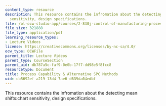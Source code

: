 ```yaml
---
content_type: resource
description: This resource contains the infromation about the detecting mean shifts:chart
  sensitivity, design specifications.
file: /ol-ocw-studio-app/courses/2-830j-control-of-manufacturing-processes-sma-6303-spring-2008/cb5692efa21913d47ae6d639da04edbf_lecture8.pdf
file_size: 321888
file_type: application/pdf
learning_resource_types:
- Lecture Videos
license: https://creativecommons.org/licenses/by-nc-sa/4.0/
ocw_type: OCWFile
parent_title: Lecture Videos
parent_type: CourseSection
parent_uid: db787a5c-faf9-0e0b-17f7-dd98e5f8fcc8
resourcetype: Document
title: Process Capability & Alternative SPC Methods
uid: cb5692ef-a219-13d4-7ae6-d639da04edbf
---
```

This resource contains the infromation about the detecting mean shifts:chart sensitivity, design specifications.
